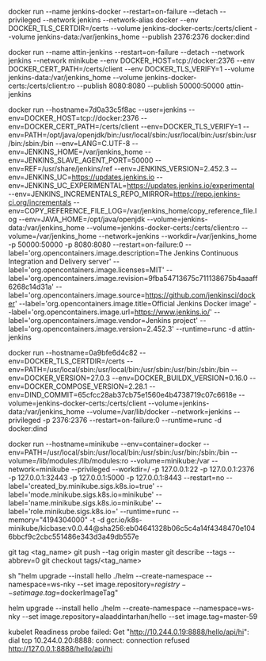 docker run --name jenkins-docker --restart=on-failure --detach  --privileged --network jenkins --network-alias docker  --env DOCKER_TLS_CERTDIR=/certs  --volume jenkins-docker-certs:/certs/client  --volume jenkins-data:/var/jenkins_home  --publish 2376:2376 docker:dind

docker run --name attin-jenkins --restart=on-failure --detach --network jenkins --network minikube  --env DOCKER_HOST=tcp://docker:2376  --env DOCKER_CERT_PATH=/certs/client --env DOCKER_TLS_VERIFY=1 --volume jenkins-data:/var/jenkins_home --volume jenkins-docker-certs:/certs/client:ro --publish 8080:8080 --publish 50000:50000 attin-jenkins

docker run --hostname=7d0a33c5f8ac --user=jenkins --env=DOCKER_HOST=tcp://docker:2376 --env=DOCKER_CERT_PATH=/certs/client --env=DOCKER_TLS_VERIFY=1 --env=PATH=/opt/java/openjdk/bin:/usr/local/sbin:/usr/local/bin:/usr/sbin:/usr/bin:/sbin:/bin --env=LANG=C.UTF-8 --env=JENKINS_HOME=/var/jenkins_home --env=JENKINS_SLAVE_AGENT_PORT=50000 --env=REF=/usr/share/jenkins/ref --env=JENKINS_VERSION=2.452.3 --env=JENKINS_UC=https://updates.jenkins.io --env=JENKINS_UC_EXPERIMENTAL=https://updates.jenkins.io/experimental --env=JENKINS_INCREMENTALS_REPO_MIRROR=https://repo.jenkins-ci.org/incrementals --env=COPY_REFERENCE_FILE_LOG=/var/jenkins_home/copy_reference_file.log --env=JAVA_HOME=/opt/java/openjdk --volume=jenkins-data:/var/jenkins_home --volume=jenkins-docker-certs:/certs/client:ro --volume=/var/jenkins_home --network=jenkins --workdir=/var/jenkins_home -p 50000:50000 -p 8080:8080 --restart=on-failure:0 --label='org.opencontainers.image.description=The Jenkins Continuous Integration and Delivery server' --label='org.opencontainers.image.licenses=MIT' --label='org.opencontainers.image.revision=9fba54713675c711138675b4aaaff6268c14d31a' --label='org.opencontainers.image.source=https://github.com/jenkinsci/docker' --label='org.opencontainers.image.title=Official Jenkins Docker image' --label='org.opencontainers.image.url=https://www.jenkins.io/' --label='org.opencontainers.image.vendor=Jenkins project' --label='org.opencontainers.image.version=2.452.3' --runtime=runc -d attin-jenkins

docker run --hostname=0a9bfe6d4c82 --env=DOCKER_TLS_CERTDIR=/certs --env=PATH=/usr/local/sbin:/usr/local/bin:/usr/sbin:/usr/bin:/sbin:/bin --env=DOCKER_VERSION=27.0.3 --env=DOCKER_BUILDX_VERSION=0.16.0 --env=DOCKER_COMPOSE_VERSION=2.28.1 --env=DIND_COMMIT=65cfcc28ab37cb75e1560e4b4738719c07c6618e --volume=jenkins-docker-certs:/certs/client --volume=jenkins-data:/var/jenkins_home --volume=/var/lib/docker --network=jenkins --privileged -p 2376:2376 --restart=on-failure:0 --runtime=runc -d docker:dind

docker run --hostname=minikube --env=container=docker --env=PATH=/usr/local/sbin:/usr/local/bin:/usr/sbin:/usr/bin:/sbin:/bin --volume=/lib/modules:/lib/modules:ro --volume=minikube:/var --network=minikube --privileged --workdir=/ -p 127.0.0.1:22 -p 127.0.0.1:2376 -p 127.0.0.1:32443 -p 127.0.0.1:5000 -p 127.0.0.1:8443 --restart=no --label='created_by.minikube.sigs.k8s.io=true' --label='mode.minikube.sigs.k8s.io=minikube' --label='name.minikube.sigs.k8s.io=minikube' --label='role.minikube.sigs.k8s.io=' --runtime=runc --memory="4194304000" -t -d gcr.io/k8s-minikube/kicbase:v0.0.44@sha256:eb04641328b06c5c4a14f4348470e1046bbcf9c2cbc551486e343d3a49db557e

git tag <tag_name>
git push --tag origin master
git describe --tags --abbrev=0
git checkout tags/<tag_name> 

sh "helm upgrade --install  hello ./helm --create-namespace --namespace=ws-nky  --set image.repository=$registry  --set image.tag=$dockerImageTag"

helm upgrade --install  hello ./helm --create-namespace --namespace=ws-nky  --set image.repository=alaaddintarhan/hello --set image.tag=master-59

kubelet Readiness probe failed: Get "http://10.244.0.19:8888/hello/api/hi": dial tcp 10.244.0.20:8888: connect: connection refused
http://127.0.0.1:8888/hello/api/hi
